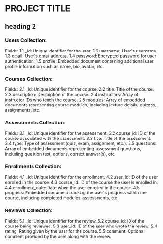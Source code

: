 # PROJECT TITLE

## heading 2

### Users Collection:

Fields:
1.1 _id: Unique identifier for the user.
1.2 username: User's username.
1.3 email: User's email address.
1.4 password: Encrypted password for user authentication.
1.5 profile: Embedded document containing additional user profile information such as name, bio, avatar, etc.

### Courses Collection:

Fields:
2.1 _id: Unique identifier for the course.
2.2 title: Title of the course.
2.3 description: Description of the course.
2.4 instructors: Array of instructor IDs who teach the course.
2.5 modules: Array of embedded documents representing course modules, including lecture details, quizzes, assignments, etc.

### Assessments Collection:

Fields:
3.1 _id: Unique identifier for the assessment.
3.2 course_id: ID of the course associated with the assessment.
3.3 title: Title of the assessment.
3.4 type: Type of assessment (quiz, exam, assignment, etc.).
3.5 questions: Array of embedded documents representing assessment questions, including question text, options, correct answer(s), etc.

### Enrollments Collection:

Fields:
4.1 _id: Unique identifier for the enrollment.
4.2 user_id: ID of the user enrolled in the course.
4.3 course_id: ID of the course the user is enrolled in.
4.4 enrollment_date: Date when the user enrolled in the course.
4.5 progress: Embedded document tracking the user's progress within the course, including completed modules, assessments, etc.

### Reviews Collection:

Fields:
5.1 _id: Unique identifier for the review.
5.2 course_id: ID of the course being reviewed.
5.3 user_id: ID of the user who wrote the review.
5.4 rating: Rating given by the user for the course.
5.5 comment: Optional comment provided by the user along with the review.
